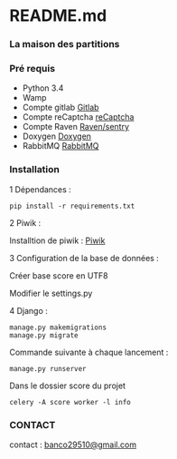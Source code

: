# README.md #

### La maison des partitions ###

### Pré requis ###

- Python 3.4
- Wamp 
- Compte gitlab [Gitlab](https://gitlab.com/)
- Compte reCaptcha [reCaptcha](https://www.google.com/recaptcha/intro/index.html)
- Compte Raven [Raven/sentry](https://getsentry.com/welcome/)
- Doxygen [Doxygen](http://www.stack.nl/~dimitri/doxygen/)
- RabbitMQ [RabbitMQ](https://www.rabbitmq.com/)

### Installation ###

1 Dépendances :

    pip install -r requirements.txt
    
2 Piwik :

Installtion de piwik : [Piwik](http://fr.piwik.org/telechargement/)

3 Configuration de la base de données :

Créer base score en UTF8

Modifier le settings.py

4 Django :

    manage.py makemigrations
    manage.py migrate

Commande suivante à chaque lancement :

    manage.py runserver
    
Dans le dossier score du projet

    celery -A score worker -l info


### CONTACT ###

contact : banco29510@gmail.com